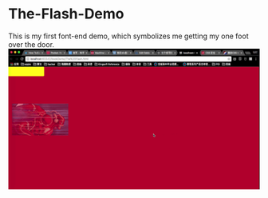 # The-Flash-Demo
This is my first font-end demo, which symbolizes me getting my one foot over the door.
![GIF](images/hahaha!.gif)

